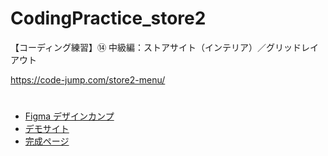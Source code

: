 # CodingPractice_store2
【コーディング練習】⑭ 中級編：ストアサイト（インテリア）／グリッドレイアウト

https://code-jump.com/store2-menu/

# 
- [Figma デザインカンプ](https://www.figma.com/design/2tAgSr6J1DwGaTmNYKLnt2/14_CodingPractice_store2?node-id=0-1&node-type=canvas&t=ckMgBIrViWY4RPAw-0)
- [デモサイト](https://code-jump.com/demo/html/store2/)
- [完成ページ](https://makowithyou.github.io/CodingPractice_store2/)
